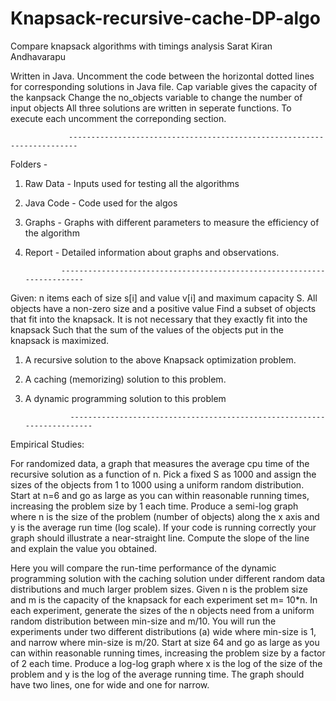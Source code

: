 # Knapsack-recursive-cache-DP-algo
Compare knapsack algorithms with timings analysis
Sarat Kiran Andhavarapu

Written in Java.
Uncomment the code between the horizontal dotted lines for corresponding solutions in Java file.
Cap variable gives the capacity of the kanpsack 
Change the no_objects variable to change the number of input objects 
All three solutions are written in seperate functions. To execute each uncomment the correponding section.

                 ------------------------------------------------------------------------

Folders - 
  1. Raw Data - Inputs used for testing all the algorithms 
  2. Java Code - Code used for the algos 
  3. Graphs - Graphs with different parameters to measure the efficiency of the algorithm
  4. Report - Detailed information about graphs and  observations.

                 ------------------------------------------------------------------------

Given: n items each of size s[i] and value v[i] and maximum capacity S. All objects have a non-zero size and a positive value
Find a subset of objects that fit into the knapsack. It is not necessary that they exactly fit into the knapsack
Such that the sum of the values of the objects put in the knapsack is maximized.

1) A recursive solution to the above Knapsack optimization problem.

3) A caching (memorizing) solution to this problem. 

4) A dynamic programming solution to this problem

                 ------------------------------------------------------------------------

Empirical Studies: 

For randomized data, a graph that measures the average cpu time of the recursive solution as a function of n.
Pick a fixed S as 1000 and assign the sizes of the objects from 1 to 1000 using a uniform random distribution. 
Start at n=6 and go as large as you can within reasonable running times, increasing the problem size by 1 each time. 
Produce a semi-log graph where n is the size of the problem (number of objects) along the x axis and y is the average run time (log scale). 
If your code is running correctly your graph should illustrate a near-straight line. Compute the slope of the line and explain the value you obtained.

Here you will compare the run-time performance of the dynamic programming solution with the caching solution under different random data distributions and much larger problem sizes. 
Given n is the problem size and m is the capacity of the knapsack for each experiment set m= 10*n. In each experiment, generate the sizes of the n objects need from a uniform random distribution between min-size and m/10. 
You will run the experiments under two different distributions (a) wide where min-size is 1, and narrow where min-size is m/20. Start at size 64 and go as large as you can within reasonable running times, increasing the problem size by a factor of 2 each time. 
Produce a log-log graph where x is the log of the size of the problem and y is the log of the average running time. The graph should have two lines, one for wide and one for narrow.
